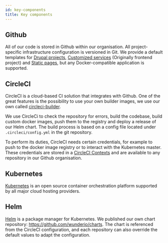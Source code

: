 ```yaml
---
id: key-components
title: Key components
--- 
```

## Github

All of our code is stored in Github within our organisation. All project-specific infrastructure
configuration is versioned in Git. We provide a default templates for
[Drupal projects](https://github.com/wunderio/drupal-project), [Customized services](https://github.com/wunderio/frontend-project) (Originally frontend project) and [Static pages](https://github.com/wunderio/simple-project), but any Docker-compatible application
is supported.

## CircleCI
CircleCI is a cloud-based CI solution that integrates with Github.
One of the great features is the possibility to use your own builder images,
we use our own called [circleci-builder](https://github.com/wunderio/circleci-builder).

We use CircleCi to check the repository for errors, build the codebase, build custom docker
images, push them to the registry and deploy a release of our Helm chart. The build process is based
on a config file located under `.circleci/config.yml` in the git repository.

To perform its duties, CircleCI needs certain credentials, for example to push to the docker image
registry or to interact with the Kubernetes master. These credentials are stored in a
[CircleCI Contexts](https://circleci.com/docs/2.0/contexts/) and are available to any repository
in our Github organisation.

## Kubernetes
[Kubernetes](https://kubernetes.io/) is an open source container orchestration platform supported by all major cloud hosting providers.

## Helm
[Helm](https://helm.sh/) is a package manager for Kubernetes. We published our own chart repository: https://github.com/wunderio/charts. The chart is referenced from the CircleCI configuration, and each repository can also override the default values to adapt the configuration.
